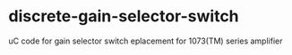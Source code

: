 # discrete-gain-selector-switch
uC code for gain selector switch eplacement for 1073(TM) series amplifier
